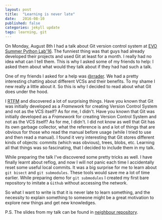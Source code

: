 ```yaml
---
layout: post
title:  "Learning is never late"
date:   2016-08-10 
published: false
categories: jekyll update
tags: learning, git
---
```

On Monday, August 8th I had a talk about Git version control system at [EVO Summer Python Lab'16][evo-summer-python-lab]. The funniest thing was that guys had already developed their projects and used Git at least for a month. I really had no idea what can I tell them. This is why I asked some of my friends to help: I asked them about what would they talk about if they had had such a talk.

One of my friends I asked for a help was [@rrader][github-rrader]. We had a pretty interesting chatting about different VCSs and their benefits. To my shame I new really a little about it. So this is why I decided to read about what Git does under the hood.

I [RTFM][git-man] and discovered a lot of surprising things. Have you known that Git was initially developed as a _Framework_ for creating Version Control System and not as the VCS itself? As for me, I didn't. Have you known that Git was initially developed as a _Framework_ for creating Version Control System and not as the VCS itself? As for me, I didn't. I did not know as well that Git has its own garbage collector, what the reference is and a lot of things that are obvious for those who read the manual before usage (while I tried to use and then read a manual). I found it very interesting that Git stores different kinds of objects: commits (which was obvious), trees, blobs, etc. Learning all that things was so fascinating, that I decided to include them in my talk.

While preparing the talk I've discovered some pretty tricks as well. I have finally learnt about reflog, and now I will not panic each time I accidentally reset some useful local commits. It was a big surprise for me to learn about `git bisect` and `git submodules`. These tools would save me a lot of time earlier. While preparing demo for `git submodules` I created my first bare repository to imitate a `Github` without accessing the network.

So what I want to write is that it is never late to learn something, and the necessity to explain something to someone might be a great motivation to explore new things and get new knowledges.

P.S. The slides from my talk can be found in [neighbour repository][evo-slides-git].

[evo-summer-python-lab]: https://www.facebook.com/evosummerpythonlab
[github-rrader]: https://github.com/rrader
[git-man]: https://git-scm.com/book/en/v2/Git-Internals-Plumbing-and-Porcelain
[evo-slides-git]: https://github.com/anxolerd/evo-slides-git
